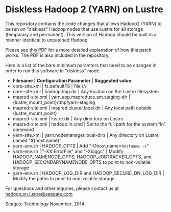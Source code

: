 # Diskless Hadoop 2 (YARN) on Lustre

This repository contains the code changes that allows Hadoop2 (YARN) to be run
on "diskless" Hadoop nodes that use Lustre for all storage (temporary
and permanent). This version of Hadoop should be built in a manner
identical to unpatched Hadoop.

Please see [this PDF](http://www.xyratex.com/sites/default/files/Xyratex_white_paper_MapReduce_1-4.pdf)
for a more detailed explanation of how this patch works.
The PDF is also included in the repository.

Here is a list of the bare minimum paramters that need to be changed in
order to run this software in "diskless" mode.

* **Filename** | **Configuration Parameter** | **Suggested value**
* core-site.xml | fs.defaultFS | file:///
* core-site.xml | hadoop.tmp.dir | Any location on the Lustre filesystem
* mapred-site.xml | yarn.app.mapreduce.am.staging-dir | {lustre\_mount\_point}/tmp/yarn-staging
* mapred-site.xml | mapred.cluster.local.dir | Any local path outside {lustre\_mount\_point}
* mapred-site.xml | lustre.dir | Any directory on Lustre
* mapred-site.xml | hadoop.ln.cmd | Set to the full path for the system “ln” command
* yarn-site.xml | yarn.nodemanager.local-dirs | Any directory on Lustre named "${host.name}"
* yarn-env.sh | HADOOP\_OPTS | Add "-Dhost.name=`hostname -s`"
* yarn-env.sh | "-XX:ErrorFile" and "-Xloggc" | Modify HADOOP\_NAMENODE\_OPTS,
  HADOOP\_JOBTRACKER\_OPTS, and HADOOP\_SECONDARYNAMENODE\_OPTS to 
  point to non-volatile storage
* yarn-env.sh | HADOOP\_LOG\_DIR and HADOOP\_SECURE\_DN\_LOG\_DIR | Modify the
  paths to point to non-volatile storage


For questions and other inquries, please contact us at
<hadoop.on.lustre@seagate.com>

Seagate Technology
November, 2014